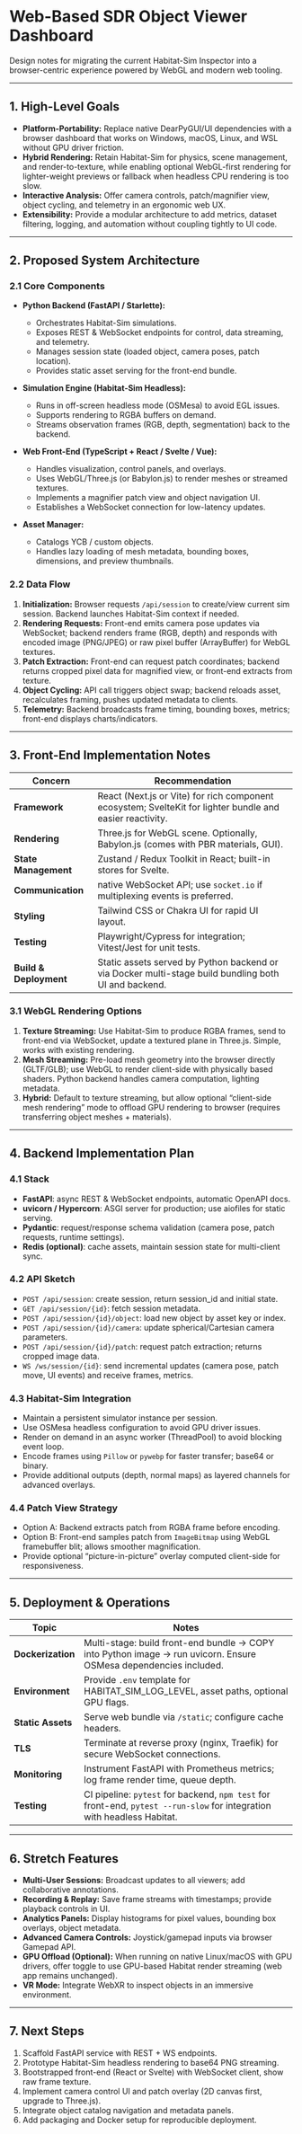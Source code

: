 # Web-Based SDR Object Viewer Dashboard

Design notes for migrating the current Habitat-Sim Inspector into a browser-centric experience powered by WebGL and modern web tooling.

---

## 1. High-Level Goals
- **Platform-Portability:** Replace native DearPyGUI/UI dependencies with a browser dashboard that works on Windows, macOS, Linux, and WSL without GPU driver friction.
- **Hybrid Rendering:** Retain Habitat-Sim for physics, scene management, and render-to-texture, while enabling optional WebGL-first rendering for lighter-weight previews or fallback when headless CPU rendering is too slow.
- **Interactive Analysis:** Offer camera controls, patch/magnifier view, object cycling, and telemetry in an ergonomic web UX.
- **Extensibility:** Provide a modular architecture to add metrics, dataset filtering, logging, and automation without coupling tightly to UI code.

---

## 2. Proposed System Architecture

### 2.1 Core Components
- **Python Backend (FastAPI / Starlette):** 
  - Orchestrates Habitat-Sim simulations.
  - Exposes REST & WebSocket endpoints for control, data streaming, and telemetry.
  - Manages session state (loaded object, camera poses, patch location).
  - Provides static asset serving for the front-end bundle.

- **Simulation Engine (Habitat-Sim Headless):**
  - Runs in off-screen headless mode (OSMesa) to avoid EGL issues.
  - Supports rendering to RGBA buffers on demand.
  - Streams observation frames (RGB, depth, segmentation) back to the backend.

- **Web Front-End (TypeScript + React / Svelte / Vue):**
  - Handles visualization, control panels, and overlays.
  - Uses WebGL/Three.js (or Babylon.js) to render meshes or streamed textures.
  - Implements a magnifier patch view and object navigation UI.
  - Establishes a WebSocket connection for low-latency updates.

- **Asset Manager:**
  - Catalogs YCB / custom objects.
  - Handles lazy loading of mesh metadata, bounding boxes, dimensions, and preview thumbnails.

### 2.2 Data Flow
1. **Initialization:** Browser requests `/api/session` to create/view current sim session. Backend launches Habitat-Sim context if needed.
2. **Rendering Requests:** Front-end emits camera pose updates via WebSocket; backend renders frame (RGB, depth) and responds with encoded image (PNG/JPEG) or raw pixel buffer (ArrayBuffer) for WebGL textures.
3. **Patch Extraction:** Front-end can request patch coordinates; backend returns cropped pixel data for magnified view, or front-end extracts from texture.
4. **Object Cycling:** API call triggers object swap; backend reloads asset, recalculates framing, pushes updated metadata to clients.
5. **Telemetry:** Backend broadcasts frame timing, bounding boxes, metrics; front-end displays charts/indicators.

---

## 3. Front-End Implementation Notes

| Concern | Recommendation |
| --- | --- |
| **Framework** | React (Next.js or Vite) for rich component ecosystem; SvelteKit for lighter bundle and easier reactivity. |
| **Rendering** | Three.js for WebGL scene. Optionally, Babylon.js (comes with PBR materials, GUI). |
| **State Management** | Zustand / Redux Toolkit in React; built-in stores for Svelte. |
| **Communication** | native WebSocket API; use `socket.io` if multiplexing events is preferred. |
| **Styling** | Tailwind CSS or Chakra UI for rapid UI layout. |
| **Testing** | Playwright/Cypress for integration; Vitest/Jest for unit tests. |
| **Build & Deployment** | Static assets served by Python backend or via Docker multi-stage build bundling both UI and backend. |

### 3.1 WebGL Rendering Options
1. **Texture Streaming:** Use Habitat-Sim to produce RGBA frames, send to front-end via WebSocket, update a textured plane in Three.js. Simple, works with existing rendering.
2. **Mesh Streaming:** Pre-load mesh geometry into the browser directly (GLTF/GLB); use WebGL to render client-side with physically based shaders. Python backend handles camera computation, lighting metadata.
3. **Hybrid:** Default to texture streaming, but allow optional “client-side mesh rendering” mode to offload GPU rendering to browser (requires transferring object meshes + materials).

---

## 4. Backend Implementation Plan

### 4.1 Stack
- **FastAPI**: async REST & WebSocket endpoints, automatic OpenAPI docs.
- **uvicorn / Hypercorn**: ASGI server for production; use aiofiles for static serving.
- **Pydantic**: request/response schema validation (camera pose, patch requests, runtime settings).
- **Redis (optional)**: cache assets, maintain session state for multi-client sync.

### 4.2 API Sketch
- `POST /api/session`: create session, return session_id and initial state.
- `GET /api/session/{id}`: fetch session metadata.
- `POST /api/session/{id}/object`: load new object by asset key or index.
- `POST /api/session/{id}/camera`: update spherical/Cartesian camera parameters.
- `POST /api/session/{id}/patch`: request patch extraction; returns cropped image data.
- `WS /ws/session/{id}`: send incremental updates (camera pose, patch move, UI events) and receive frames, metrics.

### 4.3 Habitat-Sim Integration
- Maintain a persistent simulator instance per session.
- Use OSMesa headless configuration to avoid GPU driver issues.
- Render on demand in an async worker (ThreadPool) to avoid blocking event loop.
- Encode frames using `Pillow` or `pywebp` for faster transfer; base64 or binary.
- Provide additional outputs (depth, normal maps) as layered channels for advanced overlays.

### 4.4 Patch View Strategy
- Option A: Backend extracts patch from RGBA frame before encoding.
- Option B: Front-end samples patch from `ImageBitmap` using WebGL framebuffer blit; allows smoother magnification.
- Provide optional “picture-in-picture” overlay computed client-side for responsiveness.

---

## 5. Deployment & Operations

| Topic | Notes |
| --- | --- |
| **Dockerization** | Multi-stage: build front-end bundle → COPY into Python image → run uvicorn. Ensure OSMesa dependencies included. |
| **Environment** | Provide `.env` template for HABITAT_SIM_LOG_LEVEL, asset paths, optional GPU flags. |
| **Static Assets** | Serve web bundle via `/static`; configure cache headers. |
| **TLS** | Terminate at reverse proxy (nginx, Traefik) for secure WebSocket connections. |
| **Monitoring** | Instrument FastAPI with Prometheus metrics; log frame render time, queue depth. |
| **Testing** | CI pipeline: `pytest` for backend, `npm test` for front-end, `pytest --run-slow` for integration with headless Habitat. |

---

## 6. Stretch Features
- **Multi-User Sessions:** Broadcast updates to all viewers; add collaborative annotations.
- **Recording & Replay:** Save frame streams with timestamps; provide playback controls in UI.
- **Analytics Panels:** Display histograms for pixel values, bounding box overlays, object metadata.
- **Advanced Camera Controls:** Joystick/gamepad inputs via browser Gamepad API.
- **GPU Offload (Optional):** When running on native Linux/macOS with GPU drivers, offer toggle to use GPU-based Habitat render streaming (web app remains unchanged).
- **VR Mode:** Integrate WebXR to inspect objects in an immersive environment.

---

## 7. Next Steps
1. Scaffold FastAPI service with REST + WS endpoints.
2. Prototype Habitat-Sim headless rendering to base64 PNG streaming.
3. Bootstrapped front-end (React or Svelte) with WebSocket client, show raw frame texture.
4. Implement camera control UI and patch overlay (2D canvas first, upgrade to Three.js).
5. Integrate object catalog navigation and metadata panels.
6. Add packaging and Docker setup for reproducible deployment.

